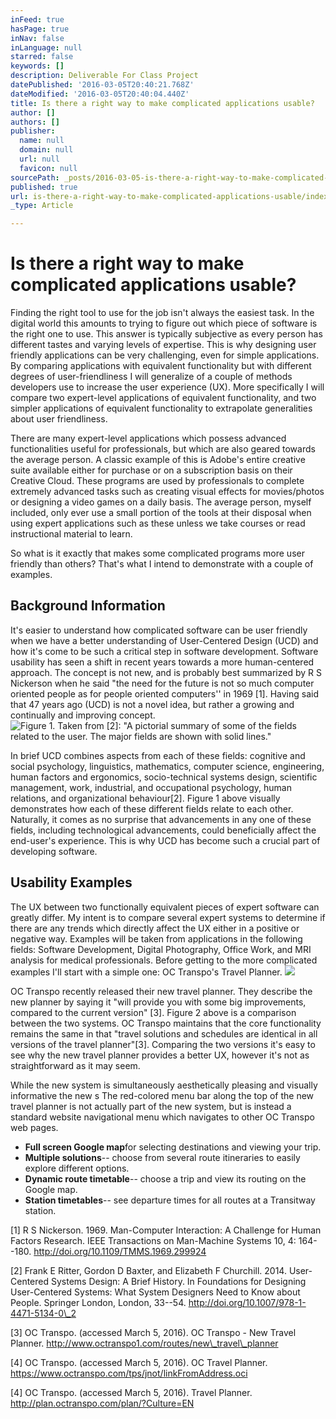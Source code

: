 ```yaml
---
inFeed: true
hasPage: true
inNav: false
inLanguage: null
starred: false
keywords: []
description: Deliverable For Class Project
datePublished: '2016-03-05T20:40:21.768Z'
dateModified: '2016-03-05T20:40:04.440Z'
title: Is there a right way to make complicated applications usable?
author: []
authors: []
publisher:
  name: null
  domain: null
  url: null
  favicon: null
sourcePath: _posts/2016-03-05-is-there-a-right-way-to-make-complicated-applications-usable.md
published: true
url: is-there-a-right-way-to-make-complicated-applications-usable/index.html
_type: Article

---
```

# Is there a right way to make complicated applications usable?

Finding the right tool to use for the job isn't always the easiest task. In the digital world this amounts to trying to figure out which piece of software is the right one to use. This answer is typically subjective as every person has different tastes and varying levels of expertise. This is why designing user friendly applications can be very challenging, even for simple applications. By comparing applications with equivalent functionality but with different degrees of user-friendliness I will generalize of a couple of methods developers use to increase the user experience (UX). More specifically I will compare two expert-level applications of equivalent functionality, and two simpler applications of equivalent functionality to extrapolate generalities about user friendliness.

There are many expert-level applications which possess advanced functionalities useful for professionals, but which are also geared towards the average person. A classic example of this is Adobe's entire creative suite available either for purchase or on a subscription basis on their Creative Cloud. These programs are used by professionals to complete extremely advanced tasks such as creating visual effects for movies/photos or designing a video games on a daily basis. The average person, myself included, only ever use a small portion of the tools at their disposal when using expert applications such as these unless we take courses or read instructional material to learn.

So what is it exactly that makes some complicated programs more user friendly than others? That's what I intend to demonstrate with a couple of examples.

## Background Information

It's easier to understand how complicated software can be user friendly when we have a better understanding of User-Centered Design (UCD) and how it's come to be such a critical step in software development. Software usability has seen a shift in recent years towards a more human-centered approach. The concept is not new, and is probably best summarized by R S Nickerson when he said "the need for the future is not so much computer oriented people as for people oriented computers'' in 1969 \[1\]. Having said that 47 years ago (UCD) is not a novel idea, but rather a growing and continually and improving concept.
![Figure 1. Taken from [2]: "A pictorial summary of some of the fields related to the user. The major fields are shown with solid lines."](https://s3-us-west-2.amazonaws.com/the-grid-img/p/981c694f93d56cc9381638a6db49e45f415c3cbd.png)

In brief UCD combines aspects from each of these fields: cognitive and social psychology, linguistics, mathematics, computer science, engineering, human factors and ergonomics, socio-technical systems design, scientific management, work, industrial, and occupational psychology, human relations, and organizational behaviour\[2\]. Figure 1 above visually demonstrates how each of these different fields relate to each other. Naturally, it comes as no surprise that advancements in any one of these fields, including technological advancements, could beneficially affect the end-user's experience. This is why UCD has become such a crucial part of developing software.

## Usability Examples

The UX between two functionally equivalent pieces of expert software can greatly differ. My intent is to compare several expert systems to determine if there are any trends which directly affect the UX either in a positive or negative way. Examples will be taken from applications in the following fields: Software Development, Digital Photography, Office Work, and MRI analysis for medical professionals. Before getting to the more complicated examples I'll start with a simple one: OC Transpo's Travel Planner.
![](https://the-grid-user-content.s3-us-west-2.amazonaws.com/79f7263b-6470-4fb4-b1c0-0239f16eeeb7.jpg)

OC Transpo recently released their new travel planner. They describe the new planner by saying it "will provide you with some big improvements, compared to the current version" \[3\]. Figure 2 above is a comparison between the two systems. OC Transpo maintains that the core functionality remains the same in that "travel solutions and schedules are identical in all versions of the travel planner"\[3\]. Comparing the two versions it's easy to see why the new travel planner provides a better UX, however it's not as straightforward as it may seem.

While the new system is simultaneously aesthetically pleasing and visually informative the new s The red-colored menu bar along the top of the new travel planner is not actually part of the new system, but is instead a standard website navigational menu which navigates to other OC Transpo web pages.

* **Full screen Google map**for selecting destinations and viewing your trip.
* **Multiple solutions**-- choose from several route itineraries to easily explore different options.
* **Dynamic route timetable**-- choose a trip and view its routing on the Google map.
* **Station timetables**-- see departure times for all routes at a Transitway station.

\[1\] R S Nickerson. 1969\. Man-Computer Interaction: A Challenge for Human Factors Research. IEEE Transactions on Man-Machine Systems 10, 4: 164--180\. http://doi.org/10.1109/TMMS.1969.299924

\[2\] Frank E Ritter, Gordon D Baxter, and Elizabeth F Churchill. 2014\. User-Centered Systems Design: A Brief History. In Foundations for Designing User-Centered Systems: What System Designers Need to Know about People. Springer London, London, 33--54\. http://doi.org/10.1007/978-1-4471-5134-0\_2

\[3\] OC Transpo. (accessed March 5, 2016). OC Transpo - New Travel Planner. http://www.octranspo1.com/routes/new\_travel\_planner

\[4\] OC Transpo. (accessed March 5, 2016). OC Travel Planner. https://www.octranspo.com/tps/jnot/linkFromAddress.oci

\[4\] OC Transpo. (accessed March 5, 2016). Travel Planner. http://plan.octranspo.com/plan/?Culture=EN